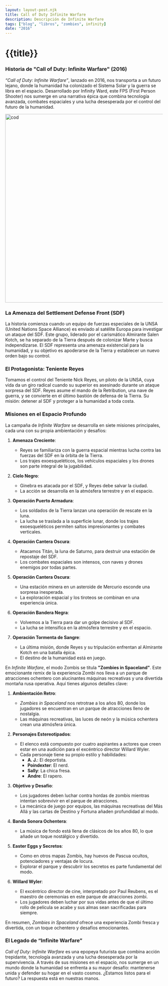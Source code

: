 ```yaml
---
layout: layout-post.njk
title: Call of Duty Infinite Warfare
description: Descripción de Infinite Warfare
tags: ["blog", "libros", "zombies", infinity]
date: "2016"
---
```


# {{title}}

### Historia de "Call of Duty: Infinite Warfare" (2016)

*“Call of Duty: Infinite Warfare”*, lanzado en 2016, nos transporta a un futuro lejano, donde la humanidad ha colonizado el Sistema Solar y la guerra se libra en el espacio. Desarrollado por Infinity Ward, este FPS (First Person Shooter) nos sumerge en una narrativa épica que combina tecnología avanzada, combates espaciales y una lucha desesperada por el control del futuro de la humanidad.

<img src="/img/iwarfarei.jpg" alt="cod" width="600" height="auto"/>

### **La Amenaza del Settlement Defense Front (SDF)**

La historia comienza cuando un equipo de fuerzas especiales de la UNSA (United Nations Space Alliance) es enviado al satélite Europa para investigar un ataque del SDF. Este grupo, liderado por el carismático Almirante Salen Kotch, se ha separado de la Tierra después de colonizar Marte y busca independizarse. El SDF representa una amenaza existencial para la humanidad, y su objetivo es apoderarse de la Tierra y establecer un nuevo orden bajo su control.

### **El Protagonista: Teniente Reyes**

Tomamos el control del Teniente Nick Reyes, un piloto de la UNSA, cuya vida da un giro radical cuando su superior es asesinado durante un ataque sorpresa del SDF. Reyes asume el mando de la Retribution, una nave de guerra, y se convierte en el último bastión de defensa de la Tierra. Su misión: detener al SDF y proteger a la humanidad a toda costa.

### **Misiones en el Espacio Profundo**

La campaña de *Infinite Warfare* se desarrolla en siete misiones principales, cada una con su propia ambientación y desafíos:

1. **Amenaza Creciente**:
   - Reyes se familiariza con la guerra espacial mientras lucha contra las fuerzas del SDF en la órbita de la Tierra.
   - Los trajes exoesqueléticos, los vehículos espaciales y los drones son parte integral de la jugabilidad.

2. **Cielo Negro**:
   - Ginebra es atacada por el SDF, y Reyes debe salvar la ciudad.
   - La acción se desarrolla en la atmósfera terrestre y en el espacio.

3. **Operación Puerto Armadura**:
   - Los soldados de la Tierra lanzan una operación de rescate en la luna.
   - La lucha se traslada a la superficie lunar, donde los trajes exoesqueléticos permiten saltos impresionantes y combates verticales.

4. **Operación Cantera Oscura**:
   - Atacamos Titán, la luna de Saturno, para destruir una estación de repostaje del SDF.
   - Los combates espaciales son intensos, con naves y drones enemigos por todas partes.

5. **Operación Cantera Oscura**:
   - Una estación minera en un asteroide de Mercurio esconde una sorpresa inesperada.
   - La exploración espacial y los tiroteos se combinan en una experiencia única.

6. **Operación Bandera Negra**:
   - Volvemos a la Tierra para dar un golpe decisivo al SDF.
   - La lucha se intensifica en la atmósfera terrestre y en el espacio.

7. **Operación Tormenta de Sangre**:
   - La última misión, donde Reyes y su tripulación enfrentan al Almirante Kotch en una batalla épica.
   - El destino de la humanidad está en juego.

En *Infinite Warfare*, el modo Zombis se titula **"Zombies in Spaceland"**. Este emocionante remix de la experiencia Zombi nos lleva a un parque de atracciones ochentero con alucinantes máquinas recreativas y una divertida montaña rusa operativa. Aquí tienes algunos detalles clave:

1. **Ambientación Retro**:
   - *Zombies in Spaceland* nos retrotrae a los años 80, donde los jugadores se encuentran en un parque de atracciones lleno de nostalgia.
   - Las máquinas recreativas, las luces de neón y la música ochentera crean una atmósfera única.

2. **Personajes Estereotipados**:
   - El elenco está compuesto por cuatro aspirantes a actores que creen estar en una audición para el excéntrico director Willard Wyler.
   - Cada personaje tiene su propio estilo y habilidades:
     - **A. J.**: El deportista.
     - **Poindexter**: El nerd.
     - **Sally**: La chica fresa.
     - **Andre**: El rapero.

3. **Objetivo y Desafío**:
   - Los jugadores deben luchar contra hordas de zombis mientras intentan sobrevivir en el parque de atracciones.
   - La mecánica de juego por equipos, las máquinas recreativas del Más Allá y las cartas de Destino y Fortuna añaden profundidad al modo.

4. **Banda Sonora Ochentera**:
   - La música de fondo está llena de clásicos de los años 80, lo que añade un toque nostálgico y divertido.

5. **Easter Eggs y Secretos**:
   - Como en otros mapas Zombis, hay huevos de Pascua ocultos, potenciadores y ventajas de locura.
   - Explorar el parque y descubrir los secretos es parte fundamental del modo.

6. **Willard Wyler**:
   - El excéntrico director de cine, interpretado por Paul Reubens, es el maestro de ceremonias en este parque de atracciones zombi.
   - Los jugadores deben luchar por sus vidas antes de que el último rollo de película se acabe y sus almas sean sacrificadas para siempre.

En resumen, *Zombies in Spaceland* ofrece una experiencia Zombi fresca y divertida, con un toque ochentero y desafíos emocionantes. 


### **El Legado de “Infinite Warfare”**

*Call of Duty: Infinite Warfare* es una epopeya futurista que combina acción trepidante, tecnología avanzada y una lucha desesperada por la supervivencia. A través de sus misiones en el espacio, nos sumerge en un mundo donde la humanidad se enfrenta a su mayor desafío: mantenerse unida y defender su hogar en el vasto cosmos. ¿Estamos listos para el futuro? La respuesta está en nuestras manos.





